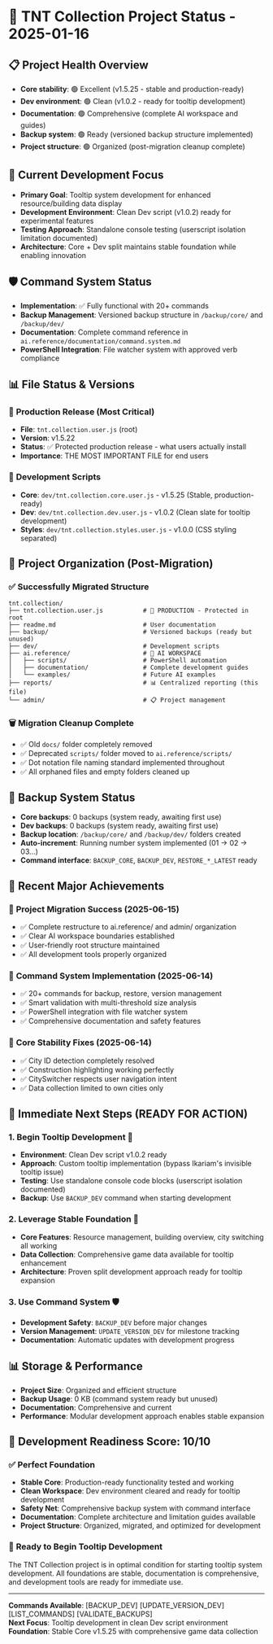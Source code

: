 # 🎯 TNT Collection Project Status - 2025-01-16

## 📋 **Project Health Overview**
- **Core stability**: 🟢 Excellent (v1.5.25 - stable and production-ready)  
- **Dev environment**: 🟢 Clean (v1.0.2 - ready for tooltip development)  
- **Documentation**: 🟢 Comprehensive (complete AI workspace and guides)  
- **Backup system**: 🟢 Ready (versioned backup structure implemented)  
- **Project structure**: 🟢 Organized (post-migration cleanup complete)  

## 🔬 **Current Development Focus**
- **Primary Goal**: Tooltip system development for enhanced resource/building data display
- **Development Environment**: Clean Dev script (v1.0.2) ready for experimental features
- **Testing Approach**: Standalone console testing (userscript isolation limitation documented)
- **Architecture**: Core + Dev split maintains stable foundation while enabling innovation

## 🛡️ **Command System Status**
- **Implementation**: ✅ Fully functional with 20+ commands
- **Backup Management**: Versioned backup structure in `/backup/core/` and `/backup/dev/`
- **Documentation**: Complete command reference in `ai.reference/documentation/command.system.md`
- **PowerShell Integration**: File watcher system with approved verb compliance

## 📊 **File Status & Versions**

### 🚨 **Production Release** (Most Critical)
- **File**: `tnt.collection.user.js` (root)
- **Version**: v1.5.22
- **Status**: ✅ Protected production release - what users actually install
- **Importance**: THE MOST IMPORTANT FILE for end users

### 🧠 **Development Scripts**
- **Core**: `dev/tnt.collection.core.user.js` - v1.5.25 (Stable, production-ready)
- **Dev**: `dev/tnt.collection.dev.user.js` - v1.0.2 (Clean slate for tooltip development)
- **Styles**: `dev/tnt.collection.styles.user.js` - v1.0.0 (CSS styling separated)

## 📁 **Project Organization** (Post-Migration)

### ✅ **Successfully Migrated Structure**
```
tnt.collection/
├── tnt.collection.user.js           # 🚨 PRODUCTION - Protected in root
├── readme.md                        # User documentation
├── backup/                          # Versioned backups (ready but unused)
├── dev/                             # Development scripts
├── ai.reference/                    # 🤖 AI WORKSPACE
│   ├── scripts/                     # PowerShell automation
│   ├── documentation/               # Complete development guides
│   └── examples/                    # Future AI examples
├── reports/                         # 📊 Centralized reporting (this file)
└── admin/                           # 📋 Project management
```

### 🗑️ **Migration Cleanup Complete**
- ✅ Old `docs/` folder completely removed
- ✅ Deprecated `scripts/` folder moved to `ai.reference/scripts/`
- ✅ Dot notation file naming standard implemented throughout
- ✅ All orphaned files and empty folders cleaned up

## 📂 **Backup System Status**
- **Core backups**: 0 backups (system ready, awaiting first use)
- **Dev backups**: 0 backups (system ready, awaiting first use)
- **Backup location**: `/backup/core/` and `/backup/dev/` folders created
- **Auto-increment**: Running number system implemented (01 → 02 → 03...)
- **Command interface**: `BACKUP_CORE`, `BACKUP_DEV`, `RESTORE_*_LATEST` ready

## 🔄 **Recent Major Achievements**

### 📁 **Project Migration Success** (2025-06-15)
- ✅ Complete restructure to ai.reference/ and admin/ organization
- ✅ Clear AI workspace boundaries established
- ✅ User-friendly root structure maintained
- ✅ All development tools properly organized

### 🤖 **Command System Implementation** (2025-06-14)
- ✅ 20+ commands for backup, restore, version management
- ✅ Smart validation with multi-threshold size analysis
- ✅ PowerShell integration with file watcher system
- ✅ Comprehensive documentation and safety features

### 🔧 **Core Stability Fixes** (2025-06-14)
- ✅ City ID detection completely resolved
- ✅ Construction highlighting working perfectly
- ✅ CitySwitcher respects user navigation intent
- ✅ Data collection limited to own cities only

## 🎯 **Immediate Next Steps** (READY FOR ACTION)

### 1. **Begin Tooltip Development** 🚀
- **Environment**: Clean Dev script v1.0.2 ready
- **Approach**: Custom tooltip implementation (bypass Ikariam's invisible tooltip issue)
- **Testing**: Use standalone console code blocks (userscript isolation documented)
- **Backup**: Use `BACKUP_DEV` command when starting development

### 2. **Leverage Stable Foundation** 💪
- **Core Features**: Resource management, building overview, city switching all working
- **Data Collection**: Comprehensive game data available for tooltip enhancement
- **Architecture**: Proven split development approach ready for tooltip expansion

### 3. **Use Command System** 🛡️
- **Development Safety**: `BACKUP_DEV` before major changes
- **Version Management**: `UPDATE_VERSION_DEV` for milestone tracking
- **Documentation**: Automatic updates with development progress

## 📊 **Storage & Performance**
- **Project Size**: Organized and efficient structure
- **Backup Usage**: 0 KB (command system ready but unused)
- **Documentation**: Comprehensive and current
- **Performance**: Modular development approach enables stable expansion

## 🚀 **Development Readiness Score: 10/10**

### ✅ **Perfect Foundation**
- **Stable Core**: Production-ready functionality tested and working
- **Clean Workspace**: Dev environment cleared and ready for tooltip development
- **Safety Net**: Comprehensive backup system with command interface
- **Documentation**: Complete architecture and limitation guides available
- **Project Structure**: Organized, migrated, and optimized for development

### 🎯 **Ready to Begin Tooltip Development**
The TNT Collection project is in optimal condition for starting tooltip system development. All foundations are stable, documentation is comprehensive, and development tools are ready for immediate use.

---

**Commands Available**: [BACKUP_DEV] [UPDATE_VERSION_DEV] [LIST_COMMANDS] [VALIDATE_BACKUPS]  
**Next Focus**: Tooltip development in clean Dev script environment  
**Foundation**: Stable Core v1.5.25 with comprehensive game data collection
